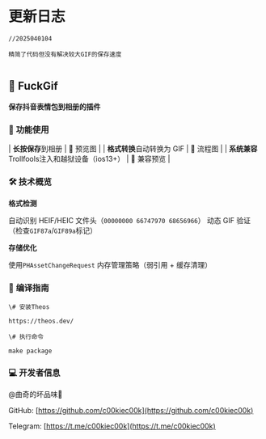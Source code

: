 # 更新日志



```
//2025040104

精简了代码但没有解决较大GIF的保存速度


```

## 🎉 **FuckGif**

**保存抖音表情包到相册的插件**



### 🌟 **功能使用**
| **长按保存**到相册                            | 📱 预览图  |
| **格式转换**自动转换为 GIF                    | 🔄 流程图  |
| **系统兼容**Trollfools注入和越狱设备（ios13+） | 📱 兼容预览 |


### 🛠 **技术概览**

**格式检测**

自动识别 HEIF/HEIC 文件头（`00000000 66747970 68656966`）
动态 GIF 验证（检查`GIF87a`/`GIF89a`标记）

**存储优化**

使用`PHAssetChangeRequest`
内存管理策略（弱引用 + 缓存清理）


### 📲 **编译指南**

```
\# 安装Theos

https://theos.dev/

\# 执行命令

make package
```

### 💻 **开发者信息**

@曲奇的坏品味🍻

GitHub: [https://github.com/c00kiec00k](https://github.com/c00kiec00k)

Telegram: [https://t.me/c00kiec00k](https://t.me/c00kiec00k)

